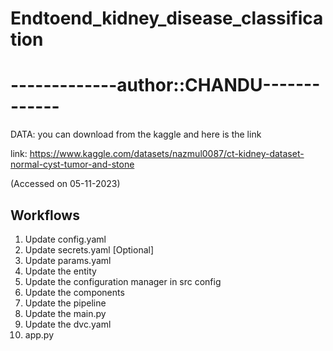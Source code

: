 # Endtoend_kidney_disease_classification
 # -------------author::CHANDU-------------



DATA: you can download from the kaggle and here is the link

link: https://www.kaggle.com/datasets/nazmul0087/ct-kidney-dataset-normal-cyst-tumor-and-stone

(Accessed on 05-11-2023)

## Workflows

1. Update config.yaml
2. Update secrets.yaml [Optional] 
3. Update params.yaml
4. Update the entity
5. Update the configuration manager in src config
6. Update the components
7. Update the pipeline 
8. Update the main.py
9. Update the dvc.yaml
10. app.py
